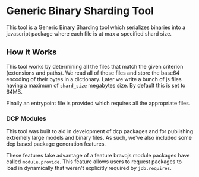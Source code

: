 # Generic Binary Sharding Tool

This tool is a Generic Binary Sharding tool which serializes binaries into a javascript package where each file is at max a specified shard size.


## How it Works

This tool works by determining all the files that match the given criterion (extensions and paths). We read all of these files and store the base64 encoding of their bytes in a dictionary. Later we write a bunch of js files having a maximum of `shard_size` megabytes size. By default this is set to 64MB.

Finally an entrypoint file is provided which requires all the appropriate files.

### DCP Modules

This tool was built to aid in development of dcp packages and for publishing extremely large models and binary files. As such, we've also included some dcp based package generation features.

These features take advantage of a feature bravojs module packages have called `module.provide`. This feature allows users to request packages to load in dynamically that weren't explicitly required by `job.requires`. 


